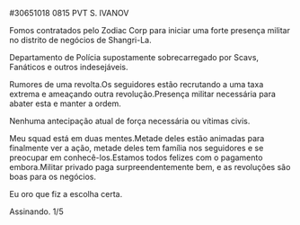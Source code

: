#30651018 0815 PVT S. IVANOV  
  
Fomos contratados pelo Zodiac Corp para iniciar uma forte presença militar no distrito de negócios de Shangri-La.
  
Departamento de Polícia supostamente sobrecarregado por Scavs, Fanáticos e outros indesejáveis.
  
Rumores de uma revolta.Os seguidores estão recrutando a uma taxa extrema e ameaçando outra revolução.Presença militar necessária para abater esta e manter a ordem.
  
Nenhuma antecipação atual de força necessária ou vítimas civis.
  
Meu squad está em duas mentes.Metade deles estão animadas para finalmente ver a ação, metade deles tem família nos seguidores e se preocupar em conhecê-los.Estamos todos felizes com o pagamento embora.Militar privado paga surpreendentemente bem, e as revoluções são boas para os negócios.
  
Eu oro que fiz a escolha certa.
  
Assinando.
1/5  
